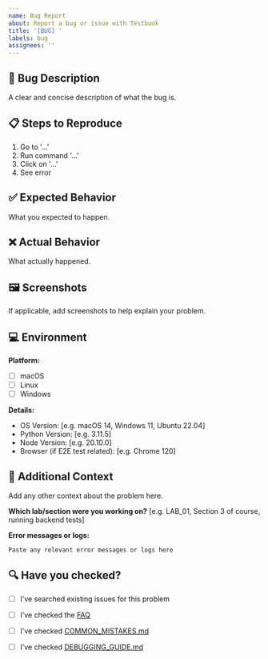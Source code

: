 ```yaml
---
name: Bug Report
about: Report a bug or issue with Testbook
title: '[BUG] '
labels: bug
assignees: ''
---
```


## 🐛 Bug Description

A clear and concise description of what the bug is.

## 📋 Steps to Reproduce

1. Go to '...'
2. Run command '...'
3. Click on '...'
4. See error

## ✅ Expected Behavior

What you expected to happen.

## ❌ Actual Behavior

What actually happened.

## 🖼️ Screenshots

If applicable, add screenshots to help explain your problem.

## 💻 Environment

**Platform:**
- [ ] macOS
- [ ] Linux
- [ ] Windows

**Details:**
- OS Version: [e.g. macOS 14, Windows 11, Ubuntu 22.04]
- Python Version: [e.g. 3.11.5]
- Node Version: [e.g. 20.10.0]
- Browser (if E2E test related): [e.g. Chrome 120]

## 📝 Additional Context

Add any other context about the problem here.

**Which lab/section were you working on?**
[e.g. LAB_01, Section 3 of course, running backend tests]

**Error messages or logs:**
```
Paste any relevant error messages or logs here
```

## 🔍 Have you checked?

- [ ] I've searched existing issues for this problem
- [ ] I've checked the [FAQ](../../FAQ.md)
- [ ] I've checked [COMMON_MISTAKES.md](../../docs/course/COMMON_MISTAKES.md)
- [ ] I've checked [DEBUGGING_GUIDE.md](../../docs/reference/DEBUGGING_GUIDE.md)

